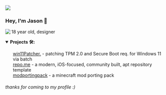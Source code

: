 <img src="https://raw.githubusercontent.com/revisitable/revisitable/master/assets/bg.png"> 

### Hey, I'm Jason 👋<br/>

<a href="https://discord.com/users/326237293612367873">
  <img src="https://lanyard-profile-readme.vercel.app/api/326237293612367873?bg=0d1117" align="left" />
</a>

18 year old, designer   <br/>

<details open>
    <summary><strong>Projects 🛠:</strong></summary>
    <ul>
        <a href="https://github.com/revisitable/win11Patcher">win11Patcher.</a> - patching TPM 2.0 and Secure Boot req. for Windows 11 via batch<br/>
        <a href="https://github.com/revisitable/repo.me">repo.me</a> - a modern, iOS-focused, community built, apt repository template<br/>
        <a href="https://github.com/revisitable/modportingpack">modportingpack</a> - a minecraft mod porting pack<br/>
    </ul>
</details>

###### thanks for coming to my profile :)
